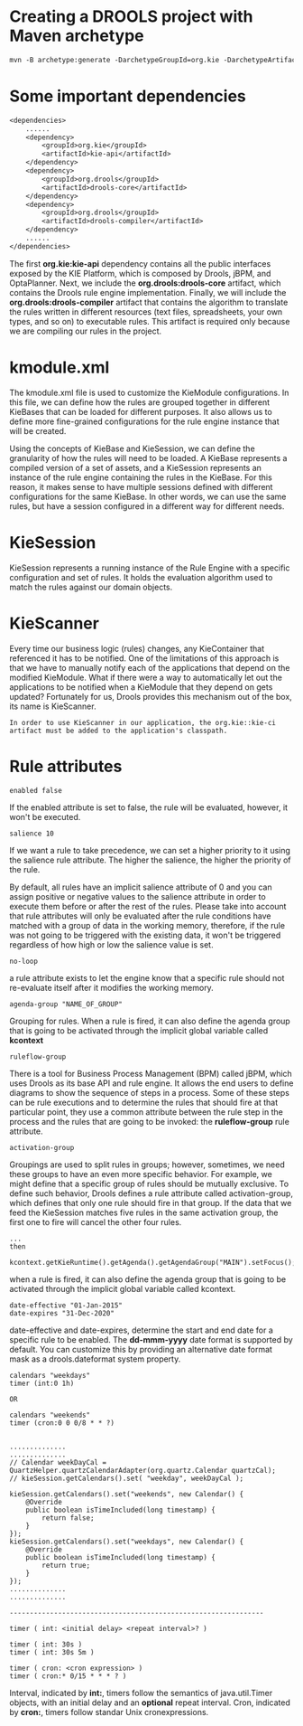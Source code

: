 # Creating a DROOLS project with Maven archetype

```txt
mvn -B archetype:generate -DarchetypeGroupId=org.kie -DarchetypeArtifactId=kie-drools-archetype -DarchetypeVersion=7.64.0.Final -DgroupId=de.mydomain -DartifactId=myfirst-drools-project -Dversion=1.0-SNAPSHOT -Dpackage=de.mydomain.drools
```

# Some important dependencies

```txt
<dependencies>
    ......
    <dependency>
        <groupId>org.kie</groupId>
        <artifactId>kie-api</artifactId>
    </dependency>
    <dependency>
        <groupId>org.drools</groupId>
        <artifactId>drools-core</artifactId>
    </dependency>
    <dependency>
        <groupId>org.drools</groupId>
        <artifactId>drools-compiler</artifactId>
    </dependency>
    ......
</dependencies>
```

The first **org.kie:kie-api** dependency contains all the public interfaces exposed
by the KIE Platform, which is composed by Drools, jBPM, and OptaPlanner. Next,
we include the **org.drools:drools-core** artifact, which contains the Drools rule
engine implementation. Finally, we will include the **org.drools:drools-compiler**
artifact that contains the algorithm to translate the rules written in different resources
(text files, spreadsheets, your own types, and so on) to executable rules. This artifact
is required only because we are compiling our rules in the project.

# kmodule.xml
The kmodule.xml file is used to customize the KieModule configurations. In this
file, we can define how the rules are grouped together in different KieBases that
can be loaded for different purposes. It also allows us to define more fine-grained
configurations for the rule engine instance that will be created.

Using the concepts of KieBase and KieSession, we can define the granularity of how
the rules will need to be loaded. A KieBase represents a compiled version of a set of
assets, and a KieSession represents an instance of the rule engine containing the rules
in the KieBase. For this reason, it makes sense to have multiple sessions defined with
different configurations for the same KieBase. In other words, we can use the same
rules, but have a session configured in a different way for different needs.

# KieSession
KieSession represents a  running instance of the Rule Engine with a specific configuration and set of  rules.
It holds the evaluation algorithm used to match the rules against our  domain objects.

# KieScanner
Every time our business logic (rules) changes, any KieContainer that referenced it has to be notified. One of the limitations of this approach is that we have to manually notify each of the applications that depend on the modified KieModule. What if there were a way to automatically let out the applications to be notified when a KieModule that they depend on gets updated? Fortunately for us, Drools provides this mechanism out of the box, its name is KieScanner.

```text
In order to use KieScanner in our application, the org.kie::kie-ci artifact must be added to the application's classpath.
```

# Rule attributes
```text
enabled false
```
If the enabled attribute is set to false, the rule will be evaluated, however, it won't  be executed.

```text
salience 10
```
If we want a rule to take precedence, we can set a higher priority to it using the salience rule attribute. The higher the salience, the higher the priority of the rule.

By default, all rules have an implicit salience attribute of 0 and you can assign  positive or negative values to the salience attribute in order to execute them before  or after the rest of the rules. Please take into account that rule attributes will only be  evaluated after the rule conditions have matched with a group of data in the working  memory, therefore, if the rule was not going to be triggered with the existing data, it won't be triggered regardless of how high or low the salience value is set.

```text
no-loop
```
a rule attribute exists to let the engine know that a  specific rule should not re-evaluate itself after it modifies the working memory.

```text
agenda-group "NAME_OF_GROUP"
```
Grouping for rules. When a rule is fired, it can also define the agenda  group that is going to be activated through the implicit global variable called **kcontext**

```text
ruleflow-group
```
There is a tool for Business Process Management (BPM) called jBPM, which uses
Drools as its base API and rule engine. It allows the end users to define diagrams to
show the sequence of steps in a process. Some of these steps can be rule executions
and to determine the rules that should fire at that particular point, they use a
common attribute between the rule step in the process and the rules that are going to
be invoked: the **ruleflow-group** rule attribute.

```text
activation-group
```
Groupings are used to split rules in groups; however, sometimes, we need these
groups to have an even more specific behavior. For example, we might define that a
specific group of rules should be mutually exclusive. To define such behavior, Drools
defines a rule attribute called activation-group, which defines that only one rule
should fire in that group. If the data that we feed the KieSession matches five rules in
the same activation group, the first one to fire will cancel the other four rules.

```text
...
then
    kcontext.getKieRuntime().getAgenda().getAgendaGroup("MAIN").setFocus();
```
when a rule is fired, it can also define the agenda group that is going to be activated through the implicit global variable called kcontext.

```text
date-effective "01-Jan-2015"
date-expires "31-Dec-2020"
```
date-effective and date-expires, determine the start and end date for a specific rule to be enabled. The **dd-mmm-yyyy** date format is supported by default. You can customize this by providing an alternative date format mask as a drools.dateformat system  property.

```text
calendars "weekdays"
timer (int:0 1h)

OR

calendars "weekends"
timer (cron:0 0 0/8 * * ?)


..............
..............
// Calendar weekDayCal = QuartzHelper.quartzCalendarAdapter(org.quartz.Calendar quartzCal);
// kieSession.getCalendars().set( "weekday", weekDayCal );

kieSession.getCalendars().set("weekends", new Calendar() {
    @Override
    public boolean isTimeIncluded(long timestamp) {
        return false;
    }
});
kieSession.getCalendars().set("weekdays", new Calendar() {
    @Override
    public boolean isTimeIncluded(long timestamp) {
        return true;
    }
});
..............
..............

---------------------------------------------------------------

timer ( int: <initial delay> <repeat interval>? )

timer ( int: 30s )
timer ( int: 30s 5m )

timer ( cron: <cron expression> )
timer ( cron:* 0/15 * * * ? )
```
Interval, indicated by **int:**, timers follow the semantics of java.util.Timer objects, with an initial delay and an **optional** repeat interval. Cron, indicated by **cron:**, timers follow standar  Unix cronexpressions.

